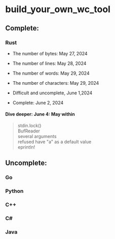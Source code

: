 # build_your_own_wc_tool

## Complete:

### Rust

- The number of bytes:  May 27, 2024
- The number of lines: May 28, 2024
- The number of words: May 29, 2024
- The number of characters: May 29, 2024

- Difficult and uncomplete, June 1,2024
- Complete: June 2, 2024

#### Dive deeper: June 4: May within 
> stdin.lock()<br> 
> BufReader<br>
> several arguments<br> 
> refused have "a" as a default value<br>
> eprintln! 



## Uncomplete:

### Go

### Python

### C++

### C#

### Java